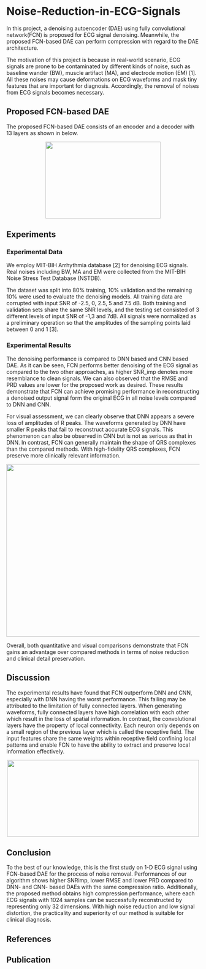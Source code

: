 # Noise-Reduction-in-ECG-Signals

In this project, a denoising autoencoder (DAE) using fully convolutional network(FCN) is proposed for ECG signal denoising. Meanwhile, the proposed FCN-based DAE can perform compression with regard to the DAE architecture. 

The motivation of this project is because in real-world scenario, ECG signals are prone to be contaminated by different kinds of noise, such as baseline wander (BW), muscle artifact (MA), and electrode motion (EM) [1]. All these noises may cause deformations on ECG waveforms and mask tiny features that are important for diagnosis. Accordingly, the removal of noises from ECG signals becomes necessary.

## Proposed FCN-based DAE
The proposed FCN-based DAE consists of an encoder and a decoder with 13 layers as shown in below. 
<div align=center><img width="300" height="200" src="https://github.com/sophie091524/Noise-Reduction-in-ECG-Signals/blob/master/pic/fcn.jpg"/></div>

## Experiments
### Experimental Data
We employ MIT-BIH Arrhythmia database [2] for denoising ECG signals. Real noises including BW, MA and EM were collected from the MIT-BIH Noise Stress Test Database (NSTDB). 

The dataset was split into 80% training, 10% validation and the remaining 10% were used to evaluate the denoising models. All training data are corrupted with input SNR of -2.5, 0, 2.5, 5 and 7.5 dB. Both training and validation sets share the same SNR levels, and the testing set consisted of 3 different levels of input SNR of -1,3 and 7dB. All signals were normalized as a preliminary operation so that the amplitudes of the sampling points laid between 0 and 1 [3].

### Experimental Results
The denoising performance is compared to DNN based and CNN based DAE. As it can be seen, FCN performs better denoising of the ECG signal as compared to the two other approaches, as higher SNR_imp denotes more resemblance to clean signals. We can also observed that the RMSE and PRD values are lower for the proposed work as desired. These results demonstrate that FCN can achieve promising performance in reconstructing a denoised output signal form the original ECG in all noise levels compared to DNN and CNN.

For visual assessment, we can clearly observe that DNN appears a severe loss of amplitudes of R peaks. The waveforms generated by DNN have smaller R peaks that fail to reconstruct accurate ECG signals. This phenomenon can also be observed in CNN but is not as serious as that in DNN. In contrast, FCN can generally maintain the shape of QRS complexes than the compared methods. With high-fidelity QRS complexes, FCN preserve more clinically relevant information. 
<div align=center><img width="625" height="450" src="https://github.com/sophie091524/Noise-Reduction-in-ECG-Signals/blob/master/pic/result.jpg"/></div>

Overall, both quantitative and visual comparisons demonstrate that FCN gains an advantage over compared methods in terms of noise reduction and clinical detail preservation.

## Discussion
The experimental results have found that FCN outperform DNN and CNN, especially with DNN having the worst performance. This failing may be attributed to the limitation of fully connected layers. When generating waveforms, fully connected layers have high correlation with each other which result in the loss of spatial information. In contrast, the convolutional layers have the property of local connectivity. Each neuron only depends on a small region of the previous layer which is called the receptive field. The input features share the same weights within receptive field confining local patterns and enable FCN to have the ability to extract and preserve local information effectively.
<div align=center><img width="500" height="200" src="https://github.com/sophie091524/Noise-Reduction-in-ECG-Signals/blob/master/pic/fcl_cl.jpg"/></div>

## Conclusion
To the best of our knowledge, this is the first study on 1-D ECG signal using FCN-based DAE for the process of noise removal. Performances of our algorithm shows higher SNRimp, lower RMSE and  lower PRD compared to DNN- and CNN- based DAEs with the same compression ratio. Additionally, the proposed method obtains high compression performance, where each ECG signals with 1024 samples can be successfully reconstructed by representing only 32 dimensions. With high noise reduction and low signal distortion, the practicality and superiority of our method is suitable for clinical diagnosis.

## References

## Publication
